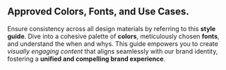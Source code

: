 ## **Approved Colors**, **Fonts**, and **Use Cases**.

Ensure consistency across all design materials by referring to this **style guide**. Dive into a cohesive palette of **colors**, meticulously chosen **fonts**, and understand the when and whys. This guide empowers you to create *visually engaging content* that aligns seamlessly with our brand identity, fostering a **unified and compelling brand experience**.

